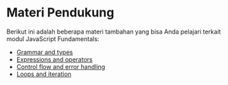 # Materi Pendukung

Berikut ini adalah beberapa materi tambahan yang bisa Anda pelajari terkait modul JavaScript Fundamentals:

* [Grammar and types](https://developer.mozilla.org/en-US/docs/Web/JavaScript/Guide/Grammar_and_Types)
* [Expressions and operators](https://developer.mozilla.org/en-US/docs/Web/JavaScript/Guide/Expressions_and_Operators)
* [Control flow and error handling](https://developer.mozilla.org/en-US/docs/Web/JavaScript/Guide/Control_flow_and_error_handling)
* [Loops and iteration](https://developer.mozilla.org/en-US/docs/Web/JavaScript/Guide/Loops_and_iteration)


